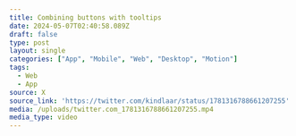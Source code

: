```yaml
---
title: Combining buttons with tooltips
date: 2024-05-07T02:40:58.089Z
draft: false
type: post
layout: single
categories: ["App", "Mobile", "Web", "Desktop", "Motion"]
tags:
  - Web
  - App
source: X
source_link: 'https://twitter.com/kindlaar/status/1781316788661207255'
media: /uploads/twitter.com_1781316788661207255.mp4
media_type: video
---
```


